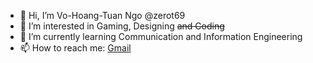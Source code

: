 - 👋 Hi, I’m Vo-Hoang-Tuan Ngo @zerot69
- 👀 I’m interested in Gaming, Designing ~~and 	Coding~~
- 🌱 I’m currently learning Communication and Information Engineering
- 📫 How to reach me: [Gmail](mailto:ngoovoxhoangftuaans@gmail.com)

<!---
zerot69/zerot69 is a ✨ special ✨ repository because its `README.md` (this file) appears on your GitHub profile.
You can click the Preview link to take a look at your changes.
--->
